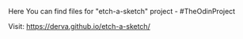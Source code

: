 Here You can find files for "etch-a-sketch" project - #TheOdinProject

Visit: https://derva.github.io/etch-a-sketch/
